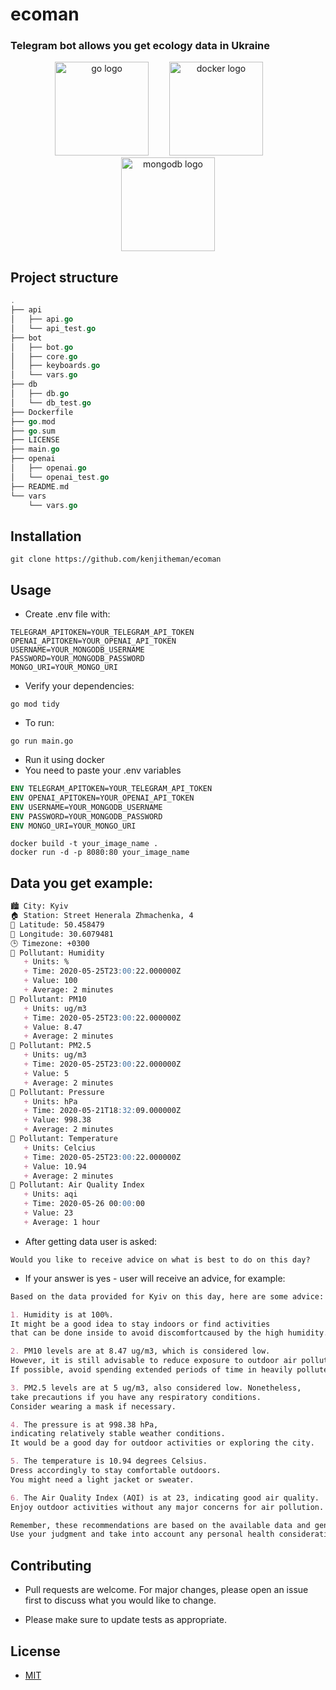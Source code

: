 # ecoman

### Telegram bot allows you get ecology data in Ukraine

<div align="center">
  <img src="https://cdn.jsdelivr.net/gh/devicons/devicon/icons/go/go-original.svg" height="150" alt="go logo"  />
  <img width="25" />
  <img src="https://cdn.jsdelivr.net/gh/devicons/devicon/icons/docker/docker-original.svg" height="150" alt="docker logo"  />
  <img width="25" />
  <img src="https://cdn.jsdelivr.net/gh/devicons/devicon/icons/mongodb/mongodb-original.svg" height="150" alt="mongodb logo"  />
</div>

## Project structure

```go
.
├── api
│   ├── api.go
│   └── api_test.go
├── bot
│   ├── bot.go
│   ├── core.go
│   ├── keyboards.go
│   └── vars.go
├── db
│   ├── db.go
│   └── db_test.go
├── Dockerfile
├── go.mod
├── go.sum
├── LICENSE
├── main.go
├── openai
│   ├── openai.go
│   └── openai_test.go
├── README.md
└── vars
    └── vars.go
```

## Installation

```shell
git clone https://github.com/kenjitheman/ecoman
```

## Usage

- Create .env file with:

```.env
TELEGRAM_APITOKEN=YOUR_TELEGRAM_API_TOKEN
OPENAI_APITOKEN=YOUR_OPENAI_API_TOKEN
USERNAME=YOUR_MONGODB_USERNAME
PASSWORD=YOUR_MONGODB_PASSWORD
MONGO_URI=YOUR_MONGO_URI
```

- Verify your dependencies:

```shell
go mod tidy
```

- To run:

```shell
go run main.go
```

- Run it using docker
- You need to paste your .env variables

```dockerfile
ENV TELEGRAM_APITOKEN=YOUR_TELEGRAM_API_TOKEN
ENV OPENAI_APITOKEN=YOUR_OPENAI_API_TOKEN
ENV USERNAME=YOUR_MONGODB_USERNAME
ENV PASSWORD=YOUR_MONGODB_PASSWORD
ENV MONGO_URI=YOUR_MONGO_URI
```

```shell
docker build -t your_image_name .
docker run -d -p 8080:80 your_image_name
```

## Data you get example:

```md
🏙️ City: Kyiv
🏠 Station: Street Henerala Zhmachenka, 4
🧭 Latitude: 50.458479
🧭 Longitude: 30.6079481
🕒 Timezone: +0300
💎 Pollutant: Humidity
   + Units: %
   + Time: 2020-05-25T23:00:22.000000Z
   + Value: 100
   + Average: 2 minutes
💎 Pollutant: PM10
   + Units: ug/m3
   + Time: 2020-05-25T23:00:22.000000Z
   + Value: 8.47
   + Average: 2 minutes
💎 Pollutant: PM2.5
   + Units: ug/m3
   + Time: 2020-05-25T23:00:22.000000Z
   + Value: 5
   + Average: 2 minutes
💎 Pollutant: Pressure
   + Units: hPa
   + Time: 2020-05-21T18:32:09.000000Z
   + Value: 998.38
   + Average: 2 minutes
💎 Pollutant: Temperature
   + Units: Celcius
   + Time: 2020-05-25T23:00:22.000000Z
   + Value: 10.94
   + Average: 2 minutes
💎 Pollutant: Air Quality Index
   + Units: aqi
   + Time: 2020-05-26 00:00:00
   + Value: 23
   + Average: 1 hour
```

- After getting data user is asked:

```
Would you like to receive advice on what is best to do on this day?
```

- If your answer is yes - user will receive an advice, for example:

```md
Based on the data provided for Kyiv on this day, here are some advice:

1. Humidity is at 100%.
It might be a good idea to stay indoors or find activities
that can be done inside to avoid discomfortcaused by the high humidity.

2. PM10 levels are at 8.47 ug/m3, which is considered low.
However, it is still advisable to reduce exposure to outdoor air pollution.
If possible, avoid spending extended periods of time in heavily polluted areas.

3. PM2.5 levels are at 5 ug/m3, also considered low. Nonetheless,
take precautions if you have any respiratory conditions.
Consider wearing a mask if necessary.

4. The pressure is at 998.38 hPa,
indicating relatively stable weather conditions.
It would be a good day for outdoor activities or exploring the city.

5. The temperature is 10.94 degrees Celsius.
Dress accordingly to stay comfortable outdoors.
You might need a light jacket or sweater.

6. The Air Quality Index (AQI) is at 23, indicating good air quality.
Enjoy outdoor activities without any major concerns for air pollution.

Remember, these recommendations are based on the available data and general guidelines.
Use your judgment and take into account any personal health considerations or local regulations.
```

## Contributing

- Pull requests are welcome. For major changes, please open an issue first
to discuss what you would like to change.

- Please make sure to update tests as appropriate.

## License

- [MIT](https://choosealicense.com/licenses/mit/)
